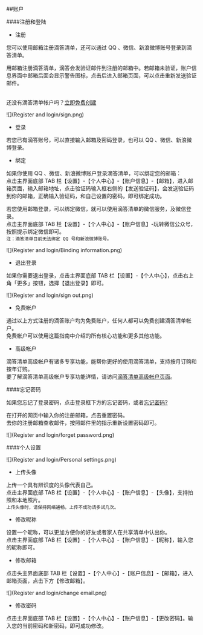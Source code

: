 ##账户

####注册和登陆
* 注册

您可以使用邮箱注册滴答清单，还可以通过 QQ 、微信、新浪微博账号登录到滴答清单。

用邮箱注册滴答清单，滴答会发验证邮件到注册的邮箱中。若邮箱未验证，账户信息界面中邮箱后面会显示警告图标，点击后进入邮箱页面，可以点击重新发送验证邮件。

<br >还没有滴答清单帐户吗？[立即免费创建](https://dida365.com/signup)

![](Register and login/sign.png)

* 登录

若您已有滴答账号，可以直接输入邮箱及密码登录，也可以 QQ 、微信、新浪微博登录。

* 绑定

如果你使用 QQ 、微信、新浪微博账户登录滴答清单，可以绑定您的邮箱：
<br>点击主界面底部 TAB 栏【设置】-【个人中心】-【账户信息】-【邮箱】，进入邮箱页面，输入邮箱地址，点击验证码输入框右侧的【发送验证码】，会发送验证码到你的邮箱，正确输入验证码，和自己设置的密码，即可绑定成功。

若您使用邮箱登录，可以绑定微信，就可以使用滴答清单的微信服务，及微信登录。
<br>点击主界面底部 TAB 栏【设置】-【个人中心】-【账户信息】-玩转微信公众号，按照提示绑定微信即可。
<br>`注：滴答清单目前无法绑定 QQ 号和新浪微博账号。`

![](Register and login/Binding information.png)

* 退出登录

如果你需要退出登录，点击主界面底部 TAB 栏【设置】-【个人中心】，点击右上角「更多」按钮，选择【退出登录】即可。

![](Register and login/sign out.png)

* 免费帐户

通过以上方式注册的滴答账户均为免费账户，任何人都可以免费创建滴答清单帐户。
<br >免费帐户可以使用这篇指南中介绍的所有核心功能和更多其他功能。

* 高级帐户

滴答清单高级帐户有诸多专享功能，能帮你更好的使用滴答清单，支持按月订购和按年订购。
<br >要了解滴答清单高级帐户专享功能详情，请访问[滴答清单高级帐户页面](https://www.dida365.com/about/upgrade)。


####忘记密码

如果您忘记了登录密码，点击登录框下方的忘记密码，或者[忘记密码?](https://www.dida365.com/sign/requestRestPassword)

在打开的网页中输入你的注册邮箱，点击重置密码。
<br >去你的注册邮箱查收邮件，按照邮件里的指示重新设置密码即可。

![](Register and login/forget password.png)

####个人设置

![](Register and login/Personal settings.png)

* 上传头像

上传一个具有辨识度的头像代表自己。
<br>点击主界面底部 TAB 栏【设置】-【个人中心】-【账户信息】-【头像】，支持拍照和本地照片。
<br >`上传头像时，请保持网络通畅。上传不成功请多试几次。`

* 修改昵称

设置一个昵称，可以更加方便你的好友或者家人在共享清单中认出你。
<br>点击主界面底部 TAB 栏【设置】-【个人中心】-【账户信息】-【昵称】，输入您的昵称即可。

* 修改邮箱

点击头主界面底部 TAB 栏【设置】-【个人中心】-【账户信息】-【邮箱】，进入邮箱页面，点击下方【修改邮箱】。

![](Register and login/change email.png)

* 修改密码

点击主界面底部 TAB 栏【设置】-【个人中心】-【账户信息】-【更改密码】。输入您的当前密码和新密码，即可成功修改。


